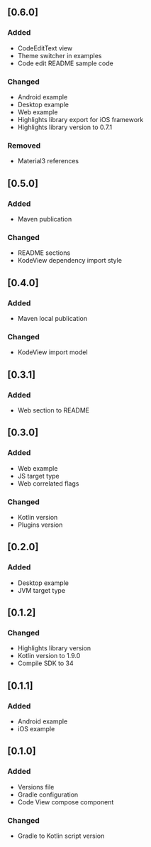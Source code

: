 ## [0.6.0]

### Added

- CodeEditText view
- Theme switcher in examples
- Code edit README sample code

### Changed

- Android example
- Desktop example
- Web example
- Highlights library export for iOS framework
- Highlights library version to 0.7.1

### Removed

- Material3 references

## [0.5.0]

### Added

- Maven publication

### Changed

- README sections
- KodeView dependency import style

## [0.4.0]

### Added

- Maven local publication

### Changed

- KodeView import model 

## [0.3.1]

### Added
- Web section to README

## [0.3.0]

### Added

- Web example
- JS target type
- Web correlated flags

### Changed

- Kotlin version
- Plugins version

## [0.2.0]

### Added

- Desktop example
- JVM target type

## [0.1.2]

### Changed

- Highlights library version
- Kotlin version to 1.9.0
- Compile SDK to 34

## [0.1.1]

### Added

- Android example
- iOS example

## [0.1.0]

### Added

- Versions file
- Gradle configuration
- Code View compose component

### Changed

- Gradle to Kotlin script version
